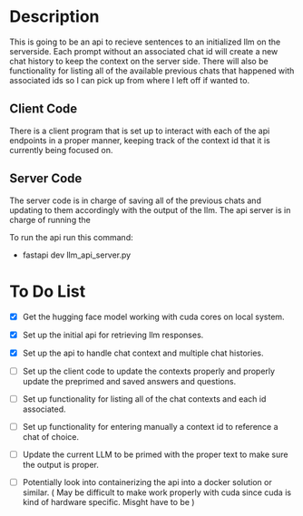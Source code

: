 # Description

This is going to be an api to recieve sentences to an initialized llm on the serverside. Each prompt without an associated chat id will create a new chat history to keep the context on the server side. There will also be functionality for listing all of the available previous chats that happened with associated ids so I can pick up from where I left off if wanted to.

## Client Code
There is a client program that is set up to interact with each of the api endpoints in a proper manner, keeping track of the context id that it is currently being focused on.

## Server Code
The server code is in charge of saving all of the previous chats and updating to them accordingly with the output of the llm. The api server is in charge of running the 

To run the api run this command:
- fastapi dev llm_api_server.py

# To Do List

- [x] Get the hugging face model working with cuda cores on local system.
- [x] Set up the initial api for retrieving llm responses.
- [x] Set up the api to handle chat context and multiple chat histories.
- [ ] Set up the client code to update the contexts properly and properly update the preprimed and saved answers and questions.
- [ ] Set up functionality for listing all of the chat contexts and each id associated.
- [ ] Set up functionality for entering manually a context id to reference a chat of choice.
- [ ] Update the current LLM to be primed with the proper text to make sure the output is proper.
- [ ] Potentially look into containerizing the api into a docker solution or similar. ( May be difficult to make work properly with cuda since cuda is kind of hardware specific. Misght have to be )


